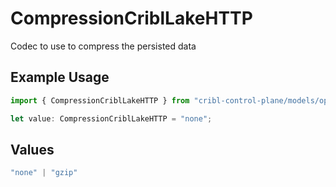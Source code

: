 # CompressionCriblLakeHTTP

Codec to use to compress the persisted data

## Example Usage

```typescript
import { CompressionCriblLakeHTTP } from "cribl-control-plane/models/operations";

let value: CompressionCriblLakeHTTP = "none";
```

## Values

```typescript
"none" | "gzip"
```